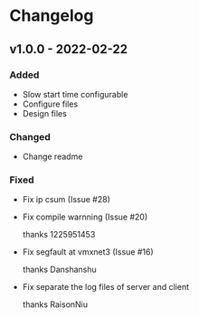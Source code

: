 # Changelog

## v1.0.0 - 2022-02-22
### Added

- Slow start time configurable
- Configure files
- Design files

### Changed

- Change readme

### Fixed

- Fix ip csum (Issue #28)
- Fix compile warnning (Issue #20)
    
    thanks 1225951453
- Fix segfault at vmxnet3 (Issue #16)
    
    thanks Danshanshu
- Fix separate the log files of server and client
    
    thanks RaisonNiu 
